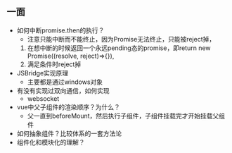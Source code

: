 ## 一面
+ 如何中断promise.then的执行？
    - 注意只能中断而不能终止，因为Promise无法终止，只能被reject掉，
    1. 在想中断的时候返回一个永远pending态的promise，即return new Promise((resolve, reject)=>{}),
    2. 满足条件时reject掉
+ JSBridge实现原理
    - 主要都是通过windows对象
+ 有没有实现过双向通信，如何实现
    - websocket
+ vue中父子组件的渲染顺序？为什么？
    - 父一直到beforeMount，然后执行子组件，子组件挂载完才开始挂载父组件
+ 如何抽象组件？比较体系的一套方法论
+ 组件化和模块化的理解？